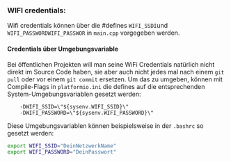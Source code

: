 ### WIFI credentials:
Wifi credentials können über die #defines `WIFI_SSDI`und `WIFI_PASSWORDWIFI_PASSWOR` in `main.cpp` vorgegeben werden. 
#### Credentials über Umgebungsvariable
Bei öffentlichen Projekten will man seine WiFi Credentials natürlich nicht direkt im Source Code haben, sie aber auch nicht jedes mal nach einem `git pull` oder vor einem `git commit` ersetzen. Um das zu umgeben, können mit Compile-Flags in `platformio.ini` die defines auf die entsprechenden System-Umgebungsvariablen gesetzt werden: 
```
    -DWIFI_SSID=\"${sysenv.WIFI_SSID}\"
    -DWIFI_PASSWORD=\"${sysenv.WIFI_PASSWORD}\"
```
Diese Umgebungsvariablen können beispielsweise in der `.bashrc` so gesetzt werden:
```bash
export WIFI_SSID="DeinNetzwerkName"
export WIFI_PASSWORD="DeinPasswort"
``` 